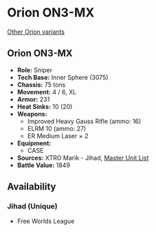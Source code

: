 # Orion ON3-MX

[Other Orion variants](../orion.md)

## Orion ON3-MX
- **Role:** Sniper
- **Tech Base:** Inner Sphere (3075)
- **Chassis:** 75 tons
- **Movement:** 4 / 6, XL
- **Armor:** 231
- **Heat Sinks:** 10 (20)
- **Weapons:**
  - Improved Heavy Gauss Rifle (ammo: 16)
  - ELRM 10 (ammo: 27)
  - ER Medium Laser × 2
- **Equipment:**
  - CASE
- **Sources:** XTRO Marik - Jihad, [Master Unit List](http://masterunitlist.info/Unit/Details/2339/orion-on3-mx)
- **Battle Value:** 1849

## Availability

### Jihad (Unique)
- Free Worlds League

